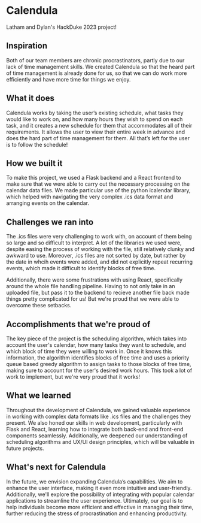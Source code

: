 # Calendula
Latham and Dylan's HackDuke 2023 project!

## Inspiration
Both of our team members are chronic procrastinators, partly due to our lack of time management skills. We created Calendula so that the heard part of time management is already done for us, so that we can do work more efficiently and have more time for things we enjoy.

## What it does
Calendula works by taking the user’s existing schedule, what tasks they would like to work on, and how many hours they wish to spend on each task, and it creates a new schedule for them that accommodates all of their requirements. It allows the user to view their entire week in advance and does the hard part of time management for them. All that’s left for the user is to follow the schedule!

## How we built it
To make this project, we used a Flask backend and a React frontend to make sure that we were able to carry out the necessary processing on the calendar data files. We made particular use of the python icalendar library, which helped with navigating the very complex .ics data format and arranging events on the calendar. 

## Challenges we ran into
The .ics files were very challenging to work with, on account of them being so large and so difficult to interpret. A lot of the libraries we used were, despite easing the process of working with the file, still relatively clunky and awkward to use. Moreover, .ics files are not sorted by date, but rather by the date in whcih events were added, and did not explicitly repeat recurring events, which made it difficult to identify blocks of free time.

Additionally, there were some frustrations with using React, specifically around the whole file handling pipeline. Having to not only take in an uploaded file, but pass it to the backend to recieve another file back made things pretty complicated for us! But we're proud that we were able to overcome these setbacks.

## Accomplishments that we're proud of
The key piece of the project is the scheduling algorithm, which takes into account the user's calendar, how many tasks they want to schedule, and which block of time they were willing to work in. Once it knows this information, the algorithm identifies blocks of free time and uses a priority queue based greedy algorithm to assign tasks to those blocks of free time, making sure to account for the user's desired work hours. This took a lot of work to implement, but we're very proud that it works!

## What we learned
Throughout the development of Calendula, we gained valuable experience in working with complex data formats like .ics files and the challenges they present. We also honed our skills in web development, particularly with Flask and React, learning how to integrate both back-end and front-end components seamlessly. Additionally, we deepened our understanding of scheduling algorithms and UX/UI design principles, which will be valuable in future projects.

## What's next for Calendula
In the future, we envision expanding Calendula’s capabilities. We aim to enhance the user interface, making it even more intuitive and user-friendly. Additionally, we'll explore the possibility of integrating with popular calendar applications to streamline the user experience. Ultimately, our goal is to help individuals become more efficient and effective in managing their time, further reducing the stress of procrastination and enhancing productivity.
